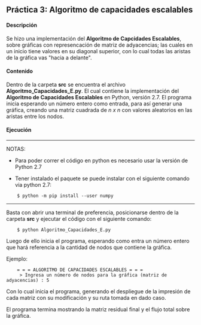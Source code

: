 ## Práctica 3: Algoritmo de capacidades escalables

#### Descripción
Se hizo una implementación del **Algoritmo de Capcidades Escalables**, sobre gráficas con represencación de 
matriz de adyacencias; las cuales en un inicio tiene valores en su diagonal superior, con lo cual todas las 
aristas de la gráfica vas "hacia a delante".

#### Contenido
Dentro de la carpeta **src** se encuentra el archivo **Algoritmo_Capacidades_E.py**. El cual contiene la 
implementación del **Algoritmo de Capacidades Escalables** en Python, versión 2.7. El programa inicia 
esperando un número entero como entrada, para así generar una gráfica, creando una matriz cuadrada de *n x n* 
con valores aleatorios en las aristas entre los nodos.

#### Ejecución
* * * 
NOTAS: 
+ Para poder correr el código en python es necesario usar la versión de Python 2.7

+ Tener instalado el paquete <numpy> se puede instalar con el siguiente comando via <pip> python 2.7:
```
	$ python -m pip install --user numpy
```
* * *

Basta con abrir una terminal de preferencia, posicionarse dentro de la carpeta **src** y ejecutar el código 
con el siguiente comando:

```
	$ python Algoritmo_Capacidades_E.py
```

Luego de ello inicia el programa, esperando como entra un número entero que hará referencia a la cantidad de 
nodos que contiene la gráfica.

Ejemplo:
```
	= = = ALGORITMO DE CAPACIDADES ESCALABLES = = = 
	 > Ingresa un número de nodos para la gráfica (matriz de adyacencias) : 5
```

Con lo cual inicia el programa, generando el despliegue de la impresión de cada matriz con su modificación y 
su ruta tomada en dado caso.

El programa termina mostrando la matriz residual final y el flujo total sobre la gráfica.
